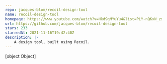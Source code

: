 ```yaml
---
repo: jacques-blom/recoil-design-tool
name: recoil-design-tool
homepage: https://www.youtube.com/watch?v=Hkd9gMYuYu4&list=PLY-nQKxN_zxBmZJBXQYPQOqOI5C6IdNxH&index=2
url: https://github.com/jacques-blom/recoil-design-tool
stars: 233
starredAt: 2021-11-16T19:42:40Z
description: |-
    A design tool, built using Recoil.
---
```


[object Object]
